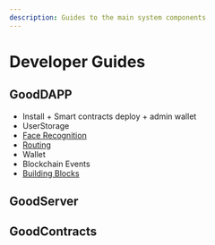 ```yaml
---
description: Guides to the main system components
---
```


# Developer Guides

## GoodDAPP

* Install + Smart contracts deploy + admin wallet
* UserStorage
* [Face Recognition](face-recognition.md)
* [Routing](routing.md)
* Wallet
* Blockchain Events
* [Building Blocks](building-blocks.md)

## GoodServer

## GoodContracts

